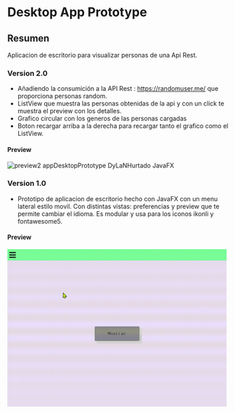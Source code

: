 # Desktop App Prototype

## Resumen 
Aplicacion de escritorio para visualizar personas de una Api Rest.

### Version 2.0
* Añadiendo la consumición a la API Rest : <a href="https://randomuser.me/">https://randomuser.me/</a> que proporciona personas random.
* ListView que muestra las personas obtenidas de la api y con un click te muestra el preview con los detalles.
* Grafico circular con los generos de las personas cargadas
* Boton recargar arriba a la derecha para recargar tanto el grafico como el ListView.

#### Preview

<img src="https://github.com/DyLaNHurtado/DI-DesktopAppPrototype/blob/master/img/preview2.gif" alt="preview2 appDesktopPrototype DyLaNHurtado JavaFX" width="500" />

 ### Version 1.0
* Prototipo de aplicacion de escritorio hecho con JavaFX con un menu lateral estilo movil. Con distintas vistas: preferencias y preview que te permite cambiar el idioma. Es modular y usa para los iconos ikonli y fontawesome5.
#### Preview

<img src="https://raw.githubusercontent.com/DyLaNHurtado/DI-DesktopAppPrototype/master/img/preview.gif" alt="preview appDesktopPrototype DyLaNHurtado JavaFX" width="500" />
